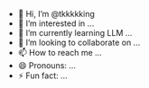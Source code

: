 - 👋 Hi, I’m @tkkkkking
- 👀 I’m interested in ...
- 🌱 I’m currently learning LLM ...
- 💞️ I’m looking to collaborate on ...
- 📫 How to reach me ...
- 😄 Pronouns: ...
- ⚡ Fun fact: ...

<!---
tkkkkking/tkkkkking is a ✨ special ✨ repository because its `README.md` (this file) appears on your GitHub profile.
You can click the Preview link to take a look at your changes.
--->
